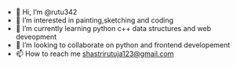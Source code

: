 - 👋 Hi, I’m @rutu342
- 👀 I’m interested in painting,sketching and coding
- 🌱 I’m currently learning python c++ data structures and web deveopment
- 💞️ I’m looking to collaborate on python and frontend developement
- 📫 How to reach me shastrirutuja123@gmail.com

<!---
rutu342/rutu342 is a ✨ special ✨ repository because its `README.md` (this file) appears on your GitHub profile.
You can click the Preview link to take a look at your changes.
--->
